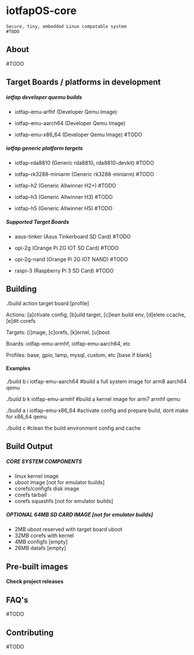 # iotfapOS-core

    Secure, tiny, embedded Linux compatable system
    #TODO

## About

#TODO

## Target Boards / platforms in development

##### iotfap developer quemu builds

* iotfap-emu-arfhf (Developer Qemu Image)

* iotfap-emu-aarch64 (Developer Qemu Image)

* iotfap-emu-x86_64 (Developer Qemu Image) #TODO

##### iotfap generic platform targets

* iotfap-rda8810 (Generic rda8810, rda8810-devkit) #TODO

* iotfap-rk3288-miniarm (Generic rk3288-miniarm) #TODO

* iotfap-h2 (Generic Allwinner H2+) #TODO

* iotfap-h3 (Generic Allwinner H3) #TODO

* iotfap-h5 (Generic Allwinner H5) #TODO

##### Supported Target Boards

* asus-tinker (Asus Tinkerboard SD Card) #TODO

* opi-2g (Orange Pi 2G IOT SD Card) #TODO

* opi-2g-nand (Orange Pi 2G IOT NAND) #TODO

* raspi-3 (Raspberry Pi 3 SD Card) #TODO

## Building

./build action target board [profile]

Actions: [a]ctivate config, [b]uild target, [c]lean build env, [d]elete ccache, [e]dit corefs

Targets: [i]mage, [c]orefs, [k]ernel, [u]boot

Boards: iotfap-emu-armhf, iotfap-emu-aarch64, etc

Profiles: base, gpio, lamp, mysql, custom, etc [base if blank]

#### Examples

./build b i iotfap-emu-aarch64   #build a full system image for arm8 aarch64 qemu

./build b k iotfap-emu-armhf   #build a kernel image for arm7 armhf qemu

./build a i iotfap-emu-x86_64   #activate config and prepare build, dont make for x86_64 qemu

./build c   #clean the build environment config and cache

## Build Output

##### CORE SYSTEM COMPONENTS
* linux kernel image
* uboot image [not for emulator builds]
* corefs/configfs disk image
* corefs tarball
* corefs squashfs [not for emulator builds]

##### OPTIONAL 64MB SD CARD IMAGE [not for emulator builds]
* 2MB uboot reserved with target board uboot
* 32MB corefs with kernel
* 4MB configfs [empty]
* 26MB datafs [empty]

## Pre-built images

#### Check project releases

## FAQ's
#TODO

## Contributing
#TODO
